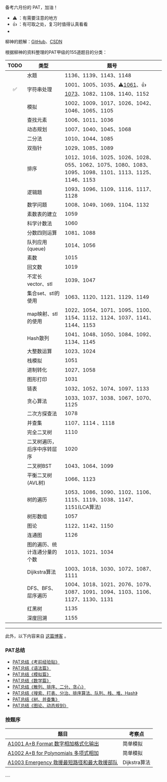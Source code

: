 备考六月份的 PAT，加油！

- :warning: ：有需要注意的地方
- :+1: ：有可取之处，复习时值得认真看看
- 



柳神的题解：[GitHub](https://github.com/liuchuo/PAT)、[CSDN](https://liuchuo.blog.csdn.net/)

根据柳神的资料整理的PAT甲级的155道题目的分类：

|TODO|类型|题号|
|:--:|----|----|
|				|水题				|					1136、1139、1143、1148|
|:white_check_mark:		|字符串处理		| 1001、1005、1035、:warning:[1061](./Advanced/1061_Dating_20.cpp)、:+1:[1073](./Advanced/1073_Scientific_Notation_20.cpp)、1082、1108、1140、1152 |
|				|模拟				|					1002、1009、1017、1026、1042、1046、1065、1105|
|		|查找元素		|						1006、1011、1036|
|		|动态规划		|						1007、1040、1045、1068|
|					|二分法					|			1010、1044、1085|
|				|双指针				|				1029、1085、1089|
|				|排序				|					1012、1016、1025、1026、1028、055、1062、1075、1080、1083、1095、1098、1101、1113、1125、1146、1153|
|					|逻辑题					| 1093、1096、1109、1116、1117、1128 |
|				|数学问题				| 1008、1049、1069、1104、1132 |
|				|素数表的建立				|			1059|
|			|科学计数法			|				1060|
|			|分数四则运算			|				1081、1088|
|			|队列应用(queue)			|			1014、1056|
|				|素数				|					1015|
|					|回文数					|			1019|
|		|不定长vector、stl		|			1039、1047|
|		|集合set、stl的使用		| 1063、1120、1121、1129、1149 |
|		|map映射、stl的使用		|			1022、1054、1071、1095、1100、1154、1112、1124、1037、1141、1144、1153|
|				|Hash散列				|				1041、1048、1050、1084、1092、1134、1145|
|					|大整数运算					|		1023、1024|
|					|栈模拟					|			1051|
|				|进制转化				|				1027、1058|
|				|图形打印				|				1031|
|						|链表						| 1032、1052、1074、1097、1133 |
|				|贪心算法				|				1033、1037、1038、1067、1070、1125|
|			|二次方探查法			|				1078|
|					|并查集					|			1107、1114 、1118|
|				|完全二叉树				| 1110 |
|	|二叉树遍历，后序中序转层序	|			1020|
|			|二叉树BST			|				1043、1064、1099|
|		|平衡二叉树(AVL树)		|				1066、1123|
|				|树的遍历				| 1053、1086、1090、1102、1106、1115、1119、1038、1147、1151(LCA算法) |
|					|树形数组					|			1057|
|						|图论						|			1122、1142、1150|
|						|连通图						| 1126 |
|	|图的遍历、统计连通分量的个数	|			1013、1021、1034|
|			|Dijikstra算法			| 1003、1018、1030、1072、1087、1111 |
|		|DFS、BFS、层序遍历		|			1004、1018、1021、2076、1079、1087、1091、1094、1103、1106、1127、1130、1131|
|				|红黑树				|				1135|
|				|深度回溯				|				1155|





-----

此外，以下内容来自 [这篇博客](https://blog.csdn.net/a617976080/article/details/89676670) 。

### PAT总结

- [PAT总结《考前经验贴》](https://blog.csdn.net/a617976080/article/details/100107317)
- [PAT总结《语法篇》](https://blog.csdn.net/a617976080/article/details/100094998)
- [PAT总结《模拟篇》](https://blog.csdn.net/a617976080/article/details/100095143)
- [PAT总结《数学篇》](https://blog.csdn.net/a617976080/article/details/100154531)
- [PAT总结《散列、排序、二分、贪心》](https://blog.csdn.net/a617976080/article/details/100515964)
- [PAT总结《搜索、打表、分治、排序算法、队列、栈、堆、Hash》](https://blog.csdn.net/a617976080/article/details/100548008)
- [PAT总结《树、并查集》](https://blog.csdn.net/a617976080/article/details/100556665)
- [PAT总结《图论、动态规划》](https://blog.csdn.net/a617976080/article/details/100571765)

### 按题序

| 题目                                                         | 考察点       |
| ------------------------------------------------------------ | ------------ |
| [A1001 A+B Format 数字相加格式化输出](https://blog.csdn.net/a617976080/article/details/89052748) | 简单模拟     |
| [A1002 A+B for Polynomials 多项式相加](https://blog.csdn.net/a617976080/article/details/89053218) | 简单模拟     |
| [A1003 Emergency 救援最短路径和最大救援部队](https://blog.csdn.net/a617976080/article/details/89087393) | Dijkstra算法 |

....
